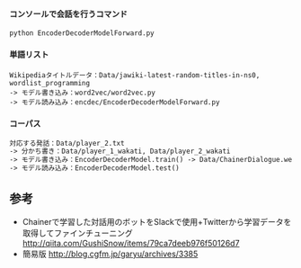 
#### コンソールで会話を行うコマンド
`python EncoderDecoderModelForward.py`

#### 単語リスト
```
Wikipediaタイトルデータ：Data/jawiki-latest-random-titles-in-ns0, wordlist_programming
-> モデル書き込み：word2vec/word2vec.py
-> モデル読み込み：encdec/EncoderDecoderModelForward.py
```

#### コーパス
```コーパス：Data/player_1.txt
対応する発話：Data/player_2.txt
-> 分かち書き：Data/player_1_wakati, Data/player_2_wakati
-> モデル書き込み：EncoderDecoderModel.train() -> Data/ChainerDialogue.weights|spec|srcvocab|trgvocab
-> モデル読み込み：EncoderDecoderModel.test()
```

## 参考
- Chainerで学習した対話用のボットをSlackで使用+Twitterから学習データを取得してファインチューニング
http://qiita.com/GushiSnow/items/79ca7deeb976f50126d7
- 簡易版
http://blog.cgfm.jp/garyu/archives/3385

